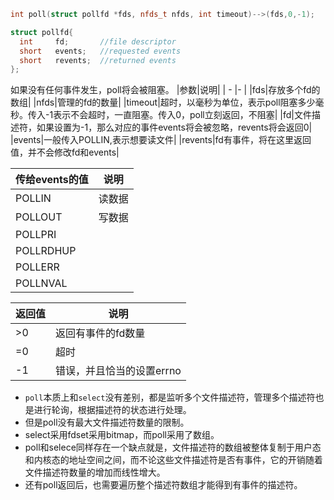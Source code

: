 ```cpp
int poll(struct pollfd *fds, nfds_t nfds, int timeout)-->(fds,0,-1);

struct pollfd{
  int     fd;       //file descriptor
  short   events;   //requested events
  short   revents;  //returned events
};
```
如果没有任何事件发生，poll将会被阻塞。
|参数|说明|
|  -  |-    |
|fds|存放多个fd的数组|
|nfds|管理的fd的数量|
|timeout|超时，以毫秒为单位，表示poll阻塞多少毫秒。传入-1表示不会超时，一直阻塞。传入0，poll立刻返回，不阻塞|
|fd|文件描述符，如果设置为-1，那么对应的事件events将会被忽略，revents将会返回0|
|events|一般传入POLLIN,表示想要读文件|
|revents|fd有事件，将在这里返回值，并不会修改fd和events|

|传给events的值|说明|
|-            | -  |
|POLLIN|      读数据|
|POLLOUT|     写数据|
|POLLPRI||
|POLLRDHUP||
|POLLERR||
|POLLNVAL||

|返回值|说明|
|------|----|
|>0    |返回有事件的fd数量|
|=0    |超时 |
|-1    |错误，并且恰当的设置errno|


* `poll`本质上和`select`没有差别，都是监听多个文件描述符，管理多个描述符也是进行轮询，根据描述符的状态进行处理。  
* 但是poll没有最大文件描述符数量的限制。  
* select采用fdset采用bitmap，而poll采用了数组。  
* poll和selece同样存在一个缺点就是，文件描述符的数组被整体复制于用户态和内核态的地址空间之间，而不论这些文件描述符是否有事件，它的开销随着文件描述符数量的增加而线性增大。  
* 还有poll返回后，也需要遍历整个描述符数组才能得到有事件的描述符。

